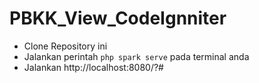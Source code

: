 # PBKK_View_CodeIgnniter
 
- Clone Repository ini
- Jalankan perintah ```php spark serve``` pada terminal anda
- Jalankan http://localhost:8080/?#
